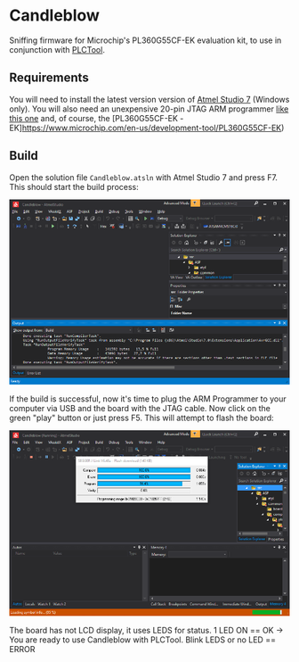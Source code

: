 # Candleblow
Sniffing firmware for Microchip's PL360G55CF-EK evaluation kit, to use in conjunction with [PLCTool](https://github.com/TarlogicSecurity/PLCTool).

## Requirements 
You will need to install the latest version version of [Atmel Studio 7](https://www.microchip.com/mplab/avr-support/avr-and-sam-downloads-archive) (Windows only). You will also need an unexpensive 20-pin JTAG ARM programmer [like this one](https://www.amazon.es/Gen%C3%A9rico-depurador-soporte-Ortex-M3-reemplazo/dp/B086RJZXGJ/ref=sr_1_4?__mk_es_ES=%C3%85M%C3%85%C5%BD%C3%95%C3%91&dchild=1&keywords=Jtag+Usb+arm&qid=1606856754&sr=8-4) and, of course, the [PL360G55CF-EK -EK]https://www.microchip.com/en-us/development-tool/PL360G55CF-EK)

## Build
Open the solution file `Candleblow.atsln` with Atmel Studio 7 and press F7. This should start the build process:

![](https://raw.githubusercontent.com/TarlogicSecurity/Candleblow/main/doc/atmel1.png)

If the build is successful, now it's time to plug the ARM Programmer to your computer via USB and the board with the JTAG cable. Now click on the green "play" button or just press F5. This will attempt to flash the board:

![](https://raw.githubusercontent.com/TarlogicSecurity/Candleblow/main/doc/atmel2.png)

The board has not LCD display, it uses LEDS for status.
1 LED ON == OK -> You are ready to use Candleblow with PLCTool. 
Blink LEDS or no LED == ERROR
